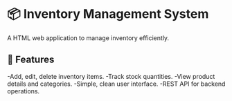 # 📦 Inventory Management System
A HTML web application to manage inventory efficiently.
## 🚀 Features
-Add, edit, delete inventory items.
-Track stock quantities.
-View product details and categories.
-Simple, clean user interface.
-REST API for backend operations.
